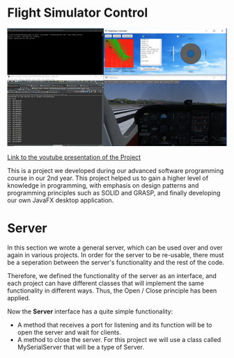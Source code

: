 # Flight Simulator Control

![Preview Project](https://github.com/HenBaliti/FlyingControlSimulator/blob/master/Project/uml/preview.png)

[Link to the youtube presentation of the Project](https://www.youtube.com/watch?v=3nHJjTGSL0k&ab_channel=AmitShabo)

This is a project we developed during our advanced software programming course in our 2nd year. This project helped us to gain a higher level of knowledge in programming, with emphasis on design patterns and programming principles such as SOLID and GRASP, and finally developing our own JavaFX desktop application.

# Server

In this section we wrote a general server, which can be used over and over again in various projects. In order for the server to be re-usable, there must be a seperation between the server's functionality and the rest of the code.

Therefore, we defined the functionality of the server as an interface, and each project can have different classes that will implement the same functionality in different ways. Thus, the Open / Close principle has been applied.

Now the **Server** interface has a quite simple functionality:

- A method that receives a port for listening and its function will be to open the server and wait for clients.
- A method to close the server.
For this project we will use a class called MySerialServer that will be a type of Server.

